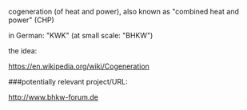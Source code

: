 cogeneration (of heat and power), also known as "combined heat and power" (CHP)

in German: "KWK" (at small scale: "BHKW")

the idea:

https://en.wikipedia.org/wiki/Cogeneration



###potentially relevant project/URL:

http://www.bhkw-forum.de
